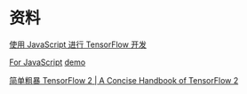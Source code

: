 # 资料

[使用 JavaScript 进行 TensorFlow 开发](https://www.tensorflow.org/resources/learn-ml/basics-of-tensorflow-for-js-development?hl=zh-cn)

[For JavaScript](https://www.tensorflow.org/js/tutorials?hl=zh-cn)
[demo](https://github.com/tensorflow/tfjs-examples?tab=readme-ov-file)

[简单粗暴 TensorFlow 2 | A Concise Handbook of TensorFlow 2](https://tf.wiki/zh_hans/)
